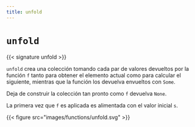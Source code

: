 ```yaml
---
title: unfold
---
```


# `unfold`

{{< signature unfold >}}

`unfold` crea una colección tomando cada par de valores devueltos por la función `f` tanto para obtener el elemento actual como para calcular el siguiente, mientras que la función los devuelva envueltos con `Some`.

Deja de construir la colección tan pronto como `f` devuelva `None`.

La primera vez que `f` es aplicada es alimentada con el valor inicial `s`.

{{< figure src="images/functions/unfold.svg" >}}
